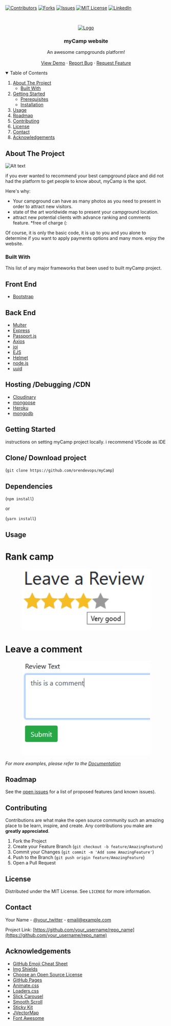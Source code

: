 


<!--
*** Thanks for checking out the Best-README-Template. If you have a suggestion
*** that would make this better, please fork the repo and create a pull request
*** or simply open an issue with the tag "enhancement".
*** Thanks again! Now go create something AMAZING! :D
-->



<!-- PROJECT SHIELDS -->
<!--
*** I'm using markdown "reference style" links for readability.
*** Reference links are enclosed in brackets [ ] instead of parentheses ( ).
*** See the bottom of this document for the declaration of the reference variables
*** for contributors-url, forks-url, etc. This is an optional, concise syntax you may use.
*** https://www.markdownguide.org/basic-syntax/#reference-style-links
-->
[![Contributors][contributors-shield]][contributors-url]
[![Forks][forks-shield]][forks-url]
[![Issues][issues-shield]][issues-url]
[![MIT License][license-shield]][license-url]
[![LinkedIn][linkedin-shield]][linkedin-url]



<!-- PROJECT LOGO -->
<br />
<p align="center">
  <a href="https://github.com/orendevops/myCamp">
    <img src="https://github.com/orendevops/myCamp/blob/master/myCamp_readme_content/logo.png" alt="Logo" width="120" height="32">
  </a>

  <h3 align="center">myCamp website</h3>

  <p align="center">
    An awesome campgrounds platform!
    <br />
    <br />
    <a href="https://quiet-hamlet-08324.herokuapp.com/">View Demo</a>
    ·
    <a href="https://github.com/orendevops/myCamp/issues">Report Bug</a>
    ·
    <a href="https://github.com/orendevops/myCamp/pulls">Request Feature</a>
  </p>
</p>



<!-- TABLE OF CONTENTS -->
<details open="open">
  <summary>Table of Contents</summary>
  <ol>
    <li>
      <a href="#about-the-project">About The Project</a>
      <ul>
        <li><a href="#built-with">Built With</a></li>
      </ul>
    </li>
    <li>
      <a href="#getting-started">Getting Started</a>
      <ul>
        <li><a href="#prerequisites">Prerequisites</a></li>
        <li><a href="#installation">Installation</a></li>
      </ul>
    </li>
    <li><a href="#usage">Usage</a></li>
    <li><a href="#roadmap">Roadmap</a></li>
    <li><a href="#contributing">Contributing</a></li>
    <li><a href="#license">License</a></li>
    <li><a href="#contact">Contact</a></li>
    <li><a href="#acknowledgements">Acknowledgements</a></li>
  </ol>
</details>



<!-- ABOUT THE PROJECT -->
## About The Project

![Alt text]( https://github.com/orendevops/myCamp/blob/master/myCamp_readme_content/home.png?raw=true "screenshot")

if you ever wanted to recommend your best campground place and did
not had the platform to get people to know about, myCamp is the spot.

Here's why:
* Your campground can have as many photos as you need to present in order to attract new visitors.
* state of the art worldwide map to present your campground location.
* attract new potential clients with advance ranking and comments feature.
*free of charge (:

Of course, it is only the basic code, it is up to you and you alone to determine if you want to apply payments options and many more.
enjoy the website.

### Built With

This list of any major frameworks that been used to built myCamp project.

## Front End

* [Bootstrap](https://getbootstrap.com)

## Back End

* [Multer]( https://github.com/expressjs/multer)
* [Express](https://expressjs.com/)
* [Passport.js](http://www.passportjs.org/)
* [Axios](https://github.com/axios/axios)
* [joi](https://joi.dev/api/?v=17.4.0)
* [EJS]( https://ejs.co/)
* [Helmet]( https://helmetjs.github.io/)
* [node.js]( https://nodejs.org/en/)
* [uuid]( https://www.npmjs.com/package/uuid)

## Hosting /Debugging /CDN

* [Cloudinary]( https://cloudinary.com/)
* [mongoose]( https://mongoosejs.com/)
* [Heroku]( https://dashboard.heroku.com/)
* [mongodb]( https://www.mongodb.com/)





<!-- GETTING STARTED -->
## Getting Started

instructions on setting myCamp project locally.
i recommend VScode as IDE

## Clone/ Download project 

(`git clone https://github.com/orendevops/myCamp`)

## Dependencies

(`npm install`)

or

(`yarn install`)



<!-- USAGE EXAMPLES -->
## Usage

# Rank camp

<div align="center">
    <img src="
/myCamp_readme_content/rankstars.png" width="400px"</img> 
</div>

# Leave a comment

<div align="center">
    <img src="
myCamp_readme_content/comments.png" width="400px"</img> 
</div>


_For more examples, please refer to the [Documentation](https://example.com)_



<!-- ROADMAP -->
## Roadmap

See the [open issues](https://github.com/othneildrew/Best-README-Template/issues) for a list of proposed features (and known issues).



<!-- CONTRIBUTING -->
## Contributing

Contributions are what make the open source community such an amazing place to be learn, inspire, and create. Any contributions you make are **greatly appreciated**.

1. Fork the Project
2. Create your Feature Branch (`git checkout -b feature/AmazingFeature`)
3. Commit your Changes (`git commit -m 'Add some AmazingFeature'`)
4. Push to the Branch (`git push origin feature/AmazingFeature`)
5. Open a Pull Request



<!-- LICENSE -->
## License

Distributed under the MIT License. See `LICENSE` for more information.



<!-- CONTACT -->
## Contact

Your Name - [@your_twitter](https://twitter.com/your_username) - email@example.com

Project Link: [https://github.com/your_username/repo_name](https://github.com/your_username/repo_name)



<!-- ACKNOWLEDGEMENTS -->
## Acknowledgements
* [GitHub Emoji Cheat Sheet](https://www.webpagefx.com/tools/emoji-cheat-sheet)
* [Img Shields](https://shields.io)
* [Choose an Open Source License](https://choosealicense.com)
* [GitHub Pages](https://pages.github.com)
* [Animate.css](https://daneden.github.io/animate.css)
* [Loaders.css](https://connoratherton.com/loaders)
* [Slick Carousel](https://kenwheeler.github.io/slick)
* [Smooth Scroll](https://github.com/cferdinandi/smooth-scroll)
* [Sticky Kit](http://leafo.net/sticky-kit)
* [JVectorMap](http://jvectormap.com)
* [Font Awesome](https://fontawesome.com)





<!-- MARKDOWN LINKS & IMAGES -->
<!-- https://www.markdownguide.org/basic-syntax/#reference-style-links -->
[contributors-shield]: https://img.shields.io/github/contributors/othneildrew/Best-README-Template.svg?style=for-the-badge
[contributors-url]: https://github.com/othneildrew/Best-README-Template/graphs/contributors
[forks-shield]: https://img.shields.io/github/forks/othneildrew/Best-README-Template.svg?style=for-the-badge
[forks-url]: https://github.com/othneildrew/Best-README-Template/network/members
[stars-shield]: https://img.shields.io/github/stars/othneildrew/Best-README-Template.svg?style=for-the-badge
[stars-url]: https://github.com/othneildrew/Best-README-Template/stargazers
[issues-shield]: https://img.shields.io/github/issues/othneildrew/Best-README-Template.svg?style=for-the-badge
[issues-url]: https://github.com/othneildrew/Best-README-Template/issues
[license-shield]: https://img.shields.io/github/license/othneildrew/Best-README-Template.svg?style=for-the-badge
[license-url]: https://github.com/othneildrew/Best-README-Template/blob/master/LICENSE.txt
[linkedin-shield]: https://img.shields.io/badge/-LinkedIn-black.svg?style=for-the-badge&logo=linkedin&colorB=555
[linkedin-url]: https://linkedin.com/in/othneildrew
[product-screenshot]: images/screenshot.png

